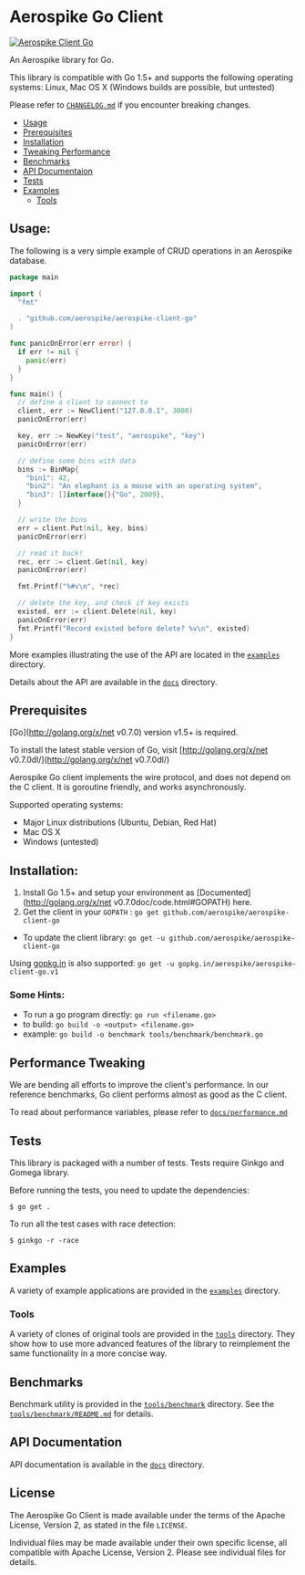 # Aerospike Go Client

[![Aerospike Client Go](https://goreportcard.com/badge/github.com/aerospike/aerospike-client-go)](https://goreportcard.com/report/github.com/aerospike/aerospike-client-go)

An Aerospike library for Go.

This library is compatible with Go 1.5+ and supports the following operating systems: Linux, Mac OS X (Windows builds are possible, but untested)

Please refer to [`CHANGELOG.md`](CHANGELOG.md) if you encounter breaking changes.

- [Usage](#Usage)
- [Prerequisites](#Prerequisites)
- [Installation](#Installation)
- [Tweaking Performance](#Performance)
- [Benchmarks](#Benchmarks)
- [API Documentaion](#API-Documentation)
- [Tests](#Tests)
- [Examples](#Examples)
  - [Tools](#Tools)


## Usage:

The following is a very simple example of CRUD operations in an Aerospike database.

```go
package main

import (
  "fmt"

  . "github.com/aerospike/aerospike-client-go"
)

func panicOnError(err error) {
  if err != nil {
    panic(err)
  }
}

func main() {
  // define a client to connect to
  client, err := NewClient("127.0.0.1", 3000)
  panicOnError(err)

  key, err := NewKey("test", "aerospike", "key")
  panicOnError(err)

  // define some bins with data
  bins := BinMap{
    "bin1": 42,
    "bin2": "An elephant is a mouse with an operating system",
    "bin3": []interface{}{"Go", 2009},
  }

  // write the bins
  err = client.Put(nil, key, bins)
  panicOnError(err)

  // read it back!
  rec, err := client.Get(nil, key)
  panicOnError(err)

  fmt.Printf("%#v\n", *rec)

  // delete the key, and check if key exists
  existed, err := client.Delete(nil, key)
  panicOnError(err)
  fmt.Printf("Record existed before delete? %v\n", existed)
}
```

More examples illustrating the use of the API are located in the
[`examples`](examples) directory.

Details about the API are available in the [`docs`](docs) directory.

<a name="Prerequisites"></a>
## Prerequisites

[Go](http://golang.org/x/net v0.7.0) version v1.5+ is required.

To install the latest stable version of Go, visit
[http://golang.org/x/net v0.7.0dl/](http://golang.org/x/net v0.7.0dl/)


Aerospike Go client implements the wire protocol, and does not depend on the C client.
It is goroutine friendly, and works asynchronously.

Supported operating systems:

- Major Linux distributions (Ubuntu, Debian, Red Hat)
- Mac OS X
- Windows (untested)

<a name="Installation"></a>
## Installation:

1. Install Go 1.5+ and setup your environment as [Documented](http://golang.org/x/net v0.7.0doc/code.html#GOPATH) here.
2. Get the client in your ```GOPATH``` : ```go get github.com/aerospike/aerospike-client-go```
  * To update the client library: ```go get -u github.com/aerospike/aerospike-client-go```

Using [gopkg.in](https://gopkg.in/) is also supported: `go get -u gopkg.in/aerospike/aerospike-client-go.v1`

### Some Hints:

 * To run a go program directly: ```go run <filename.go>```
 * to build:  ```go build -o <output> <filename.go>```
  * example: ```go build -o benchmark tools/benchmark/benchmark.go```

<a name="Performance"></a>
## Performance Tweaking

We are bending all efforts to improve the client's performance. In our reference benchmarks, Go client performs almost as good as the C client.

To read about performance variables, please refer to [`docs/performance.md`](docs/performance.md)

<a name="Tests"></a>
## Tests

This library is packaged with a number of tests. Tests require Ginkgo and Gomega library.

Before running the tests, you need to update the dependencies:

    $ go get .

To run all the test cases with race detection:

    $ ginkgo -r -race


<a name="Examples"></a>
## Examples

A variety of example applications are provided in the [`examples`](examples) directory.

<a name="Tools"></a>
### Tools

A variety of clones of original tools are provided in the [`tools`](tools) directory.
They show how to use more advanced features of the library to reimplement the same functionality in a more concise way.

<a name="Benchmarks"></a>
## Benchmarks

Benchmark utility is provided in the [`tools/benchmark`](tools/benchmark) directory.
See the [`tools/benchmark/README.md`](tools/benchmark/README.md) for details.

<a name="API-Documentation"></a>
## API Documentation

API documentation is available in the [`docs`](docs/README.md) directory.

## License

The Aerospike Go Client is made available under the terms of the Apache License, Version 2, as stated in the file `LICENSE`.

Individual files may be made available under their own specific license,
all compatible with Apache License, Version 2. Please see individual files for details.

